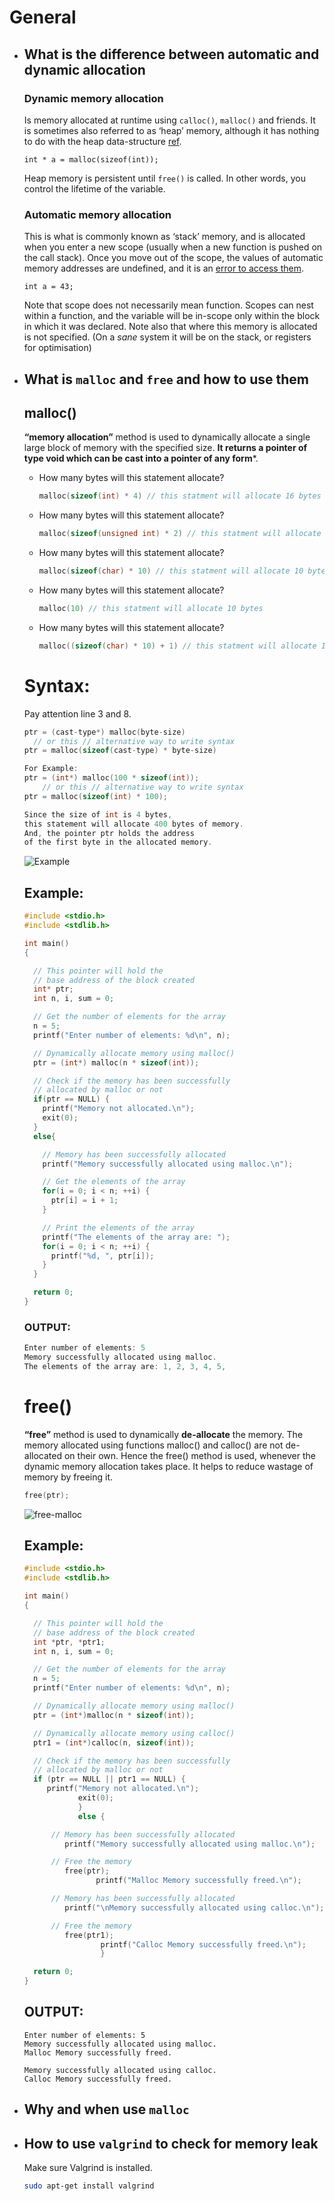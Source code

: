 # General

- ## What is the difference between automatic and dynamic allocation

  ### Dynamic memory allocation

  Is memory allocated at runtime using `calloc()`, `malloc()` and friends. It is sometimes also referred to as ‘heap’ memory, although it has nothing to do with the heap data-structure [ref](http://www.quora.com/Why-is-dynamic-memory-allocation-called-heap-memory-allocation).

  ```
  int * a = malloc(sizeof(int));
  ```

  Heap memory is persistent until `free()` is called. In other words, you control the lifetime of the variable.

  ### Automatic memory allocation

  This is what is commonly known as ‘stack’ memory, and is allocated when you enter a new scope (usually when a new function is pushed on the call stack). Once you move out of the scope, the values of automatic memory addresses are undefined, and it is an [error to access them](http://stackoverflow.com/a/6445794/140264).

  ```
  int a = 43;
  ```

  Note that scope does not necessarily mean function. Scopes can nest within a function, and the variable will be in-scope only within the block in which it was declared. Note also that where this memory is allocated is not specified. (On a *sane* system it will be on the stack, or registers for optimisation)



- ## What is `malloc` and `free` and how to use them

  ## malloc()

  **“memory allocation”** method is used to dynamically allocate a single large block of memory with the specified size. **It returns a pointer of type void which can be cast into a pointer of any form***.

  - How many bytes will this statement allocate?

    ```c
    malloc(sizeof(int) * 4) // this statment will allocate 16 bytes
    ```

  - How many bytes will this statement allocate?

    ```c
    malloc(sizeof(unsigned int) * 2) // this statment will allocate 8 bytes
    ```

  - How many bytes will this statement allocate?

    ```c
    malloc(sizeof(char) * 10) // this statment will allocate 10 bytes
    ```

  - How many bytes will this statement allocate?

    ```c
    malloc(10) // this statment will allocate 10 bytes
    ```

  - How many bytes will this statement allocate?

    ```c
    malloc((sizeof(char) * 10) + 1) // this statment will allocate 11 bytes
    ```



  # Syntax:

  Pay attention line 3 and 8.

  ```c
  ptr = (cast-type*) malloc(byte-size)
    // or this // alternative way to write syntax
  ptr = malloc(sizeof(cast-type) * byte-size)

  For Example:
  ptr = (int*) malloc(100 * sizeof(int));
      // or this // alternative way to write syntax
  ptr = malloc(sizeof(int) * 100);

  Since the size of int is 4 bytes,
  this statement will allocate 400 bytes of memory.
  And, the pointer ptr holds the address
  of the first byte in the allocated memory.
  ```

  ![Example](/Users/marcelomartins/Desktop/Malloc-function-in-c.png)

  ## Example:

  ```c
  #include <stdio.h>
  #include <stdlib.h>

  int main()
  {

    // This pointer will hold the
    // base address of the block created
    int* ptr;
    int n, i, sum = 0;

    // Get the number of elements for the array
    n = 5;
    printf("Enter number of elements: %d\n", n);

    // Dynamically allocate memory using malloc()
    ptr = (int*) malloc(n * sizeof(int));

    // Check if the memory has been successfully
    // allocated by malloc or not
    if(ptr == NULL) {
      printf("Memory not allocated.\n");
      exit(0);
    }
    else{

      // Memory has been successfully allocated
      printf("Memory successfully allocated using malloc.\n");

      // Get the elements of the array
      for(i = 0; i < n; ++i) {
        ptr[i] = i + 1;
      }

      // Print the elements of the array
      printf("The elements of the array are: ");
      for(i = 0; i < n; ++i) {
        printf("%d, ", ptr[i]);
      }
    }

    return 0;
  }
  ```

  ### OUTPUT:

  ```c
  Enter number of elements: 5
  Memory successfully allocated using malloc.
  The elements of the array are: 1, 2, 3, 4, 5,
  ```

  # free()

  **“free”** method is used to dynamically **de-allocate** the memory. The memory allocated using functions malloc() and calloc() are not de-allocated on their own. Hence the free() method is used, whenever the dynamic memory allocation takes place. It helps to reduce wastage of memory by freeing it.

  ```c
  free(ptr);
  ```

  ![free-malloc](https://i.imgur.com/QwJo0Iw.png)

  ## Example:

  ```c
  #include <stdio.h>
  #include <stdlib.h>

  int main()
  {

	// This pointer will hold the
  	// base address of the block created
  	int *ptr, *ptr1;
  	int n, i, sum = 0;

	// Get the number of elements for the array
	n = 5;
  	printf("Enter number of elements: %d\n", n);

	// Dynamically allocate memory using malloc()
  	ptr = (int*)malloc(n * sizeof(int));

	// Dynamically allocate memory using calloc()
  	ptr1 = (int*)calloc(n, sizeof(int));

	// Check if the memory has been successfully
  	// allocated by malloc or not
  	if (ptr == NULL || ptr1 == NULL) {
  	   printf("Memory not allocated.\n");
  	   		  exit(0);
  			  }
  			  else {

		// Memory has been successfully allocated
  		   printf("Memory successfully allocated using malloc.\n");

		// Free the memory
  		   free(ptr);
  		   	      printf("Malloc Memory successfully freed.\n");

		// Memory has been successfully allocated
  		   printf("\nMemory successfully allocated using calloc.\n");

		// Free the memory
  		   free(ptr1);
  		   	       printf("Calloc Memory successfully freed.\n");
  			       }

	return 0;
  }
  ```

  ## OUTPUT:

  ```
  Enter number of elements: 5
  Memory successfully allocated using malloc.
  Malloc Memory successfully freed.

  Memory successfully allocated using calloc.
  Calloc Memory successfully freed.
  ```

- ## Why and when use `malloc`

- ## How to use `valgrind` to check for memory leak

  Make sure Valgrind is installed.

  ```bash
  sudo apt-get install valgrind
  ```